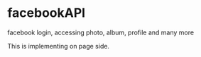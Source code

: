 # facebookAPI
facebook login, accessing photo, album, profile and many more

This is implementing on page side.
